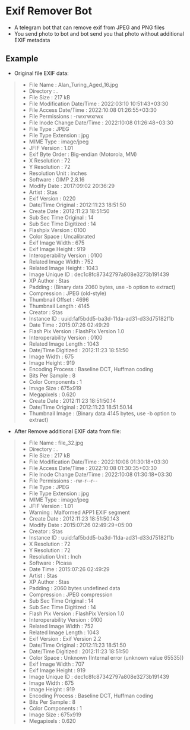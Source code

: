 # Exif Remover Bot
- A telegram bot that can remove exif from JPEG and PNG files
- You send photo to bot and bot send you that photo without additional EXIF metadata

## Example
- Original file EXIF data:
>- File Name                       : Alan_Turing_Aged_16.jpg
>- Directory                       : .
>- File Size                       : 217 kB
>- File Modification Date/Time     : 2022:03:10 10:51:43+03:30
>- File Access Date/Time           : 2022:10:08 01:26:55+03:30
>- File Permissions                : -rwxrwxrwx
>- File Inode Change Date/Time     : 2022:10:08 01:26:48+03:30
>- File Type                       : JPEG
>- File Type Extension             : jpg
>- MIME Type                       : image/jpeg
>- JFIF Version                    : 1.01
>- Exif Byte Order                 : Big-endian (Motorola, MM)
>- X Resolution                    : 72
>- Y Resolution                    : 72
>- Resolution Unit                 : inches
>- Software                        : GIMP 2.8.16
>- Modify Date                     : 2017:09:02 20:36:29
>- Artist                          : Stas
>- Exif Version                    : 0220
>- Date/Time Original              : 2012:11:23 18:51:50
>- Create Date                     : 2012:11:23 18:51:50
>- Sub Sec Time Original           : 14
>- Sub Sec Time Digitized          : 14
>- Flashpix Version                : 0100
>- Color Space                     : Uncalibrated
>- Exif Image Width                : 675
>- Exif Image Height               : 919
>- Interoperability Version        : 0100
>- Related Image Width             : 752
>- Related Image Height            : 1043
>- Image Unique ID                 : dec1c8fc87342797a808e3273b191439
>- XP Author                       : Stas
>- Padding                         : (Binary data 2060 bytes, use -b option to extract)
>- Compression                     : JPEG (old-style)
>- Thumbnail Offset                : 4696
>- Thumbnail Length                : 4145
>- Creator                         : Stas
>- Instance ID                     : uuid:faf5bdd5-ba3d-11da-ad31-d33d75182f1b
>- Date Time                       : 2015:07:26 02:49:29
>- Flash Pix Version               : FlashPix Version 1.0
>- Interoperability Version        : 0100
>- Related Image Length            : 1043
>- Date/Time Digitized             : 2012:11:23 18:51:50
>- Image Width                     : 675
>- Image Height                    : 919
>- Encoding Process                : Baseline DCT, Huffman coding
>- Bits Per Sample                 : 8
>- Color Components                : 1
>- Image Size                      : 675x919
>- Megapixels                      : 0.620
>- Create Date                     : 2012:11:23 18:51:50.14
>- Date/Time Original              : 2012:11:23 18:51:50.14
>- Thumbnail Image                 : (Binary data 4145 bytes, use -b option to extract)

- After Remove additional EXIF data from file:
>- File Name                       : file_32.jpg
>- Directory                       : .
>- File Size                       : 217 kB
>- File Modification Date/Time     : 2022:10:08 01:30:18+03:30
>- File Access Date/Time           : 2022:10:08 01:30:35+03:30
>- File Inode Change Date/Time     : 2022:10:08 01:30:18+03:30
>- File Permissions                : -rw-r--r--
>- File Type                       : JPEG
>- File Type Extension             : jpg
>- MIME Type                       : image/jpeg
>- JFIF Version                    : 1.01
>- Warning                         : Malformed APP1 EXIF segment
>- Create Date                     : 2012:11:23 18:51:50.143
>- Modify Date                     : 2015:07:26 02:49:29+05:00
>- Creator                         : Stas
>- Instance ID                     : uuid:faf5bdd5-ba3d-11da-ad31-d33d75182f1b
>- X Resolution                    : 72
>- Y Resolution                    : 72
>- Resolution Unit                 : Inch
>- Software                        : Picasa
>- Date Time                       : 2015:07:26 02:49:29
>- Artist                          : Stas
>- XP Author                       : Stas
>- Padding                         : 2060 bytes undefined data
>- Compression                     : JPEG compression
>- Sub Sec Time Original           : 14
>- Sub Sec Time Digitized          : 14
>- Flash Pix Version               : FlashPix Version 1.0
>- Interoperability Version        : 0100
>- Related Image Width             : 752
>- Related Image Length            : 1043
>- Exif Version                    : Exif Version 2.2
>- Date/Time Original              : 2012:11:23 18:51:50
>- Date/Time Digitized             : 2012:11:23 18:51:50
>- Color Space                     : Unknown (Internal error (unknown value 65535))
>- Exif Image Width                : 707
>- Exif Image Height               : 919
>- Image Unique ID                 : dec1c8fc87342797a808e3273b191439
>- Image Width                     : 675
>- Image Height                    : 919
>- Encoding Process                : Baseline DCT, Huffman coding
>- Bits Per Sample                 : 8
>- Color Components                : 1
>- Image Size                      : 675x919
>- Megapixels                      : 0.620
